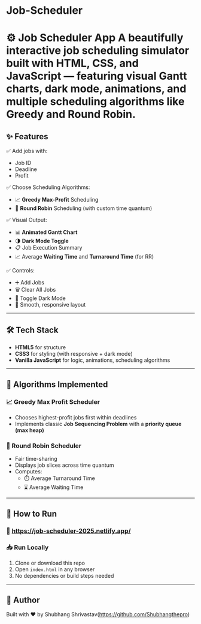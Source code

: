 # Job-Scheduler
# ⚙️ Job Scheduler App  A beautifully interactive job scheduling simulator built with **HTML, CSS, and JavaScript** — featuring visual Gantt charts, dark mode, animations, and multiple scheduling algorithms like **Greedy** and **Round Robin**.


## ✨ Features

✅ Add jobs with:
- Job ID  
- Deadline  
- Profit

✅ Choose Scheduling Algorithms:
- 📈 **Greedy Max-Profit** Scheduling
- 🔄 **Round Robin** Scheduling (with custom time quantum)

✅ Visual Output:
- 📊 **Animated Gantt Chart**
- 🌗 **Dark Mode Toggle**
- 📋 Job Execution Summary
- 📈 Average **Waiting Time** and **Turnaround Time** (for RR)

✅ Controls:
- ➕ Add Jobs
- 🗑️ Clear All Jobs
- 🌙 Toggle Dark Mode
- 🚀 Smooth, responsive layout

---

## 🛠️ Tech Stack

- **HTML5** for structure  
- **CSS3** for styling (with responsive + dark mode)  
- **Vanilla JavaScript** for logic, animations, scheduling algorithms

---

## 🧠 Algorithms Implemented

### 📈 Greedy Max Profit Scheduler
- Chooses highest-profit jobs first within deadlines  
- Implements classic **Job Sequencing Problem** with a **priority queue (max heap)**

### 🔄 Round Robin Scheduler
- Fair time-sharing
- Displays job slices across time quantum
- Computes:
  - ⏱️ Average Turnaround Time
  - ⌛ Average Waiting Time

---

## 🚀 How to Run

### 🔗 https://job-scheduler-2025.netlify.app/

### 📥 Run Locally
1. Clone or download this repo
2. Open `index.html` in any browser
3. No dependencies or build steps needed

---

## 💬 Author

Built with ❤️ by Shubhang Shrivastav(https://github.com/Shubhangthepro)
